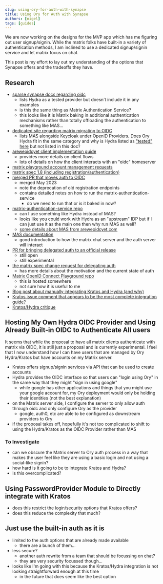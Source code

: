 ```yaml
---
slug: using-ory-for-auth-with-synapse
title: Using Ory for Auth with Synapse
authors: [nigel]
tags: [guides]
---
```


We are now working on the designs for the MVP app which has me figuring out user signup/signin. While the matrix folks have built-in a variety of authentication methods, I am inclined to use a dedicated signup/signin service and let matrix focus on chat.

This post is my effort to lay out my understanding of the options that Synapse offers and the tradeoffs they have.

## Research
- [sparse synapse docs regarding oidc](https://matrix-org.github.io/synapse/latest/usage/configuration/user_authentication/index.html)
    - lists Hydra as a tested provider but doesn't include it in any examples
    - is this the same thing as Matrix Authentication Service?
    - this looks like it is Matrix baking in additional authentication mechanisms rather than totally offloading the authentication to something like MAS...
- [dedicated site regarding matrix migrating to OIDC](https://areweoidcyet.com/)
    - lists MAS alongside Keycloak under OpenID Providers. Does Ory Hydra fit in the same category and why is Hydra listed as ["tested" here](https://matrix-org.github.io/synapse/latest/openid.html) but not listed in this doc?
- [areweoidcyet client implementation guide](https://areweoidcyet.com/client-implementation-guide/)
    - provides more details on client flows
    - lots of details on how the client interacts with an "oidc" homeserver
- [matrix playground account management requests](https://playground.matrix.org/#post-/_matrix/client/v3/register)
- [matrix spec 1.8 (including registration/authentication)](https://spec.matrix.org/v1.8/client-server-api/#client-authentication)
- [merged PR that moves auth to OIDC](https://github.com/matrix-org/synapse/pull/15582)
    - merged May 2023
    - note the deprecation of old registration endpoints
    - contains detailed notes on how to run the matrix-authentication-service
        - do we need to run that or is it baked in now?
- [matrix-authentication-service repo](https://github.com/matrix-org/matrix-authentication-service)
    - can I use something like Hydra instead of MAS?
    - looks like you could work with Hydra as an "upstream" IDP but if I can just use it as the main one then why run MAS as well?
    - [some details about MAS from areweoidcyet.com](https://areweoidcyet.com/#whats-this-matrix-authentication-service-that-ive-heard-about)
- [MAS documentation](https://matrix-org.github.io/matrix-authentication-service/index.html)
    - good introduction to how the matrix chat server and the auth server will interact
- [PR for bringing delegated auth to an official release](https://github.com/matrix-org/synapse/issues/15573)
    - still open
    - still experimental
- [the matrix spec change request for delegating auth](https://github.com/matrix-org/matrix-spec-proposals/pull/3861/files)
    - has more details about the motivation and the current state of auth
- [Matrix OpenID Connect Playground repo](https://github.com/vector-im/oidc-playground)
    - this is hosted somewhere
    - not sure how it is useful to me
- [Blog post about manually integrating Kratos and Hydra (and why)](https://blog.px.dev/open-source-auth/)
- [Kratos issue comment that appears to be the most complete integration guide?](https://github.com/ory/kratos/issues/273#issuecomment-1305388654)
- [Kratos/Hydra critique](https://gruchalski.com/posts/2021-04-10-ory-reference-docker-compose-and-thoughts-on-the-platform/)


## Hosting My Own Hydra OIDC Provider and Using Already Built-in OIDC to Authenticate All users
It seems that while the proposal to have all matrix clients authenticate with matrix via OIDC, it is still just a proposal and is currently experimental. I feel that I now understand how I can have users that are managed by Ory Hydra/Kratos but have accounts on my Matrix server.
- Kratos offers signup/signin services via API that can be used to create accounts
- Hydra provides the OIDC interface so that users can "login using Ory" in the same way that they might "sign in using google"
    - while google has other applications and things that you might use your google account for, my Ory deployment would only be holding their identities (not the best explanation)
- on the Matrix server side, I configure the server to only allow auth through oidc and only configure Ory as the provider
    - google, auth0, etc are able to be configured as downstream providers to Ory
- if the proposal takes off, hopefully it's not too complicated to shift to using the Hydra/Kratos as the OIDC Provider rather than MAS

### To Investigate
- can we obscure the Matrix server to Ory auth process in a way that makes the user feel like they are using a basic login and not using a social-like signin?
- how hard is it going to be to integrate Kratos and Hydra?
- Is this overcomplicated?

## Using PasswordProvider Module to Directly integrate with Kratos
- does this restrict the login/security options that Kratos offers?
- does this reduce the complexity that much?


## Just use the built-in auth as it is
- limited to the auth options that are already made available
    - there are a bunch of them...
- less secure?
    - another auth rewrite from a team that should be focussing on chat?
    - they are very security focussed though...
- looks like I'm going with this because the Kratos/Hydra integration is not looking straightforward enough at this time
    - in the future that does seem like the best option